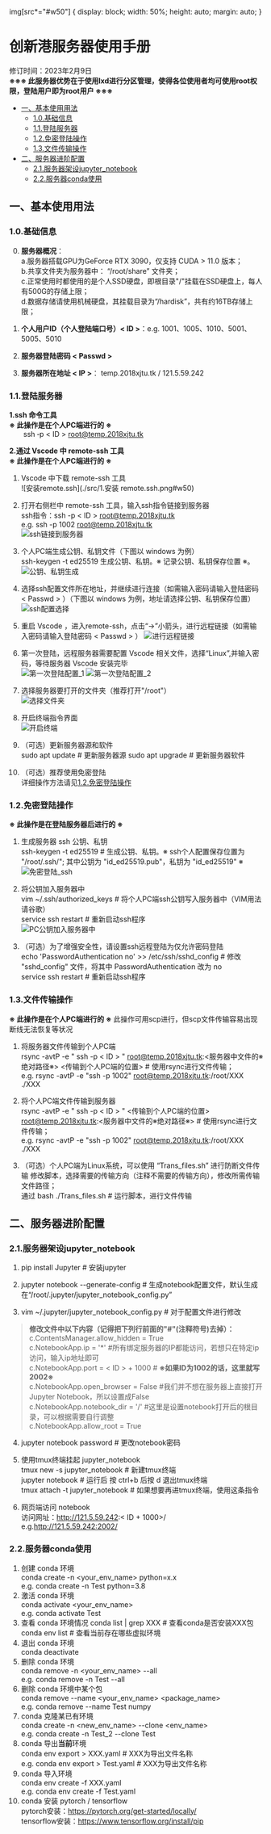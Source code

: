 img[src*="#w50"] {
  display: block;
  width: 50%;
  height: auto;
  margin: auto;
}
# **创新港服务器使用手册**
修订时间：2023年2月9日  
<b>※※※ 此服务器优势在于使用lxd进行分区管理，使得各位使用者均可使用root权限，登陆用户即为root用户 ※※※</b>  
* [一、基本使用用法](#1)
  * [1.0.基础信息](#1.0)
  * [1.1.登陆服务器](#1.1)
  * [1.2.免密登陆操作](#1.2)
  * [1.3.文件传输操作](#1.3)
* [二、服务器进阶配置](#2)
  * [2.1.服务器架设jupyter_notebook](#2.1)
  * [2.2.服务器conda使用](#2.2)
## <h2 id="1"><b> 一、基本使用用法 </b></h2>

### <h3 id="1.0"><b> 1.0.基础信息 </b></h2>
0. **服务器概况**：  
a.服务器搭载GPU为GeForce RTX 3090，仅支持 CUDA > 11.0 版本；  
b.共享文件夹为服务器中： “/root/share” 文件夹；  
c.正常使用时都使用的是个人SSD硬盘，即根目录"/"挂载在SSD硬盘上，每人有500G的存储上限；  
d.数据存储请使用机械硬盘，其挂载目录为“/hardisk”，共有约16TB存储上限；
   
1. **个人用户ID（个人登陆端口号）< ID >**：e.g. 1001、1005、1010、5001、5005、5010  
 
2. **服务器登陆密码 < Passwd >**  

3. **服务器所在地址 < IP >**： temp.2018xjtu.tk / 121.5.59.242

### <h3 id="1.1"><b> 1.1.登陆服务器 </b></h2>
**1.ssh 命令工具**  
**※ 此操作是在个人PC端进行的 ※**  
&ensp;&ensp;&ensp;&ensp;ssh ‐p < ID > root@temp.2018xjtu.tk

**2.通过 Vscode 中 remote-ssh 工具**  
**※ 此操作是在个人PC端进行的 ※**  
1.  Vscode 中下载 remote-ssh 工具  
![安装remote.ssh](./src/1.安装 remote.ssh.png#w50)

2. 打开右侧栏中 remote-ssh 工具，输入ssh指令链接到服务器  
ssh指令：ssh -p < ID > root@temp.2018xjtu.tk  
e.g. ssh -p 1002 root@temp.2018xjtu.tk  
![ssh链接到服务器](./src/2.链接到服务器.png)  

3. 个人PC端生成公钥、私钥文件（下图以 windows 为例）  
ssh-keygen -t ed25519 生成公钥、私钥。※ 记录公钥、私钥保存位置 ※。
![公钥、私钥生成](./src/3.生成公钥、私钥文件.png)  

4. 选择ssh配置文件所在地址，并继续进行连接（如需输入密码请输入登陆密码 < Passwd > ）（下图以 windows 为例，地址请选择公钥、私钥保存位置）  
![ssh配置选择](./src/4.ssh配置选择.png)  

5. 重启 Vscode ，进入remote-ssh，点击“→”小箭头，进行远程链接（如需输入密码请输入登陆密码 < Passwd > ）
![进行远程链接](./src/5.进行远程链接.png)  

6. 第一次登陆，远程服务器需要配置 Vscode 相关文件，选择“Linux”,并输入密码，等待服务器 Vscode 安装完毕  
![第一次登陆配置_1](./src/6.第一次登陆配置.png)
![第一次登陆配置_2](./src/7.第一次登陆配置.png)

7. 选择服务器要打开的文件夹（推荐打开"/root"）  
![选择文件夹](./src/8.选择文件夹.png)

8. 开启终端指令界面  
![开启终端](./src/9.开启终端.png)

9. （可选）更新服务器源和软件  
sudo apt update # 更新服务器源
sudo apt upgrade # 更新服务器软件

10. （可选）推荐使用免密登陆  
详细操作方法请见[1.2.免密登陆操作](#1.2)

### <h3 id="1.2"><b> 1.2.免密登陆操作 </b></h2>  

**※ 此操作是在登陆服务器后进行的 ※**
1. 生成服务器 ssh 公钥、私钥   
ssh-keygen -t ed25519 # 生成公钥、私钥。※ ssh个人配置保存位置为 "/root/.ssh/"; 其中公钥为 "id_ed25519.pub"，私钥为 "id_ed25519" ※  
![免密登陆_ssh](./src/10.免密登陆_ssh.png)  

2. 将公钥加入服务器中  
vim ~/.ssh/authorized_keys # 将个人PC端ssh公钥写入服务器中（VIM用法请谷歌）  
service ssh restart # 重新启动ssh程序  
![PC公钥加入服务器中](./src/11.PC公钥加入服务器中.png) 

3. （可选）为了增强安全性，请设置ssh远程登陆为仅允许密码登陆  
echo 'PasswordAuthentication no' >> /etc/ssh/sshd_config # 修改 "sshd_config" 文件，将其中 PasswordAuthentication 改为 no  
service ssh restart # 重新启动ssh程序  

### <h3 id="1.3"><b> 1.3.文件传输操作 </b></h2>  

**※ 此操作是在个人PC端进行的 ※**
此操作可用scp进行，但scp文件传输容易出现断线无法恢复等状况    

1. 将服务器文件传输到个人PC端   
rsync -avtP -e " ssh -p < ID > " root@temp.2018xjtu.tk:<服务器中文件的※绝对路径※> <传输到个人PC端的位置> # 使用rsync进行文件传输；  
e.g. rsync -avtP -e "ssh -p 1002" root@temp.2018xjtu.tk:/root/XXX ./XXX  

2. 将个人PC端文件传输到服务器  
rsync -avtP -e " ssh -p < ID > " <传输到个人PC端的位置>  root@temp.2018xjtu.tk:<服务器中文件的※绝对路径※> # 使用rsync进行文件传输；  
e.g. rsync -avtP -e "ssh -p 1002" root@temp.2018xjtu.tk:/root/XXX ./XXX  

3. （可选）个人PC端为Linux系统，可以使用 “Trans_files.sh” 进行防断文件传输
修改脚本，选择需要的传输方向（注释不需要的传输方向），修改所需传输文件路径；      
通过 bash ./Trans_files.sh # 运行脚本，进行文件传输  

## <h2 id="2"><b> 二、服务器进阶配置 </b></h2>
### <h3 id="2.1"><b> 2.1.服务器架设jupyter_notebook </b></h2>
1. pip install Jupyter # 安装jupyter  
   
2. jupyter notebook --generate-config # 生成notebook配置文件，默认生成在“/root/.jupyter/jupyter_notebook_config.py”   

3. vim ~/.jupyter/jupyter_notebook_config.py # 对于配置文件进行修改
> **修改文件中以下内容（记得把下列行前面的"#"(注释符号)去掉）：**  
c.ContentsManager.allow_hidden = True  
c.NotebookApp.ip = '*' #所有绑定服务器的IP都能访问，若想只在特定ip访问，输入ip地址即可  
c.NotebookApp.port = < ID > + 1000 # **※如果ID为1002的话，这里就写2002※**  
c.NotebookApp.open_browser = False #我们并不想在服务器上直接打开Jupyter Notebook，所以设置成False  
c.NotebookApp.notebook_dir = '/' #这里是设置notebook打开后的根目录，可以根据需要自行调整  
c.NotebookApp.allow_root = True    

4. jupyter notebook password # 更改notebook密码

5. 使用tmux终端挂起 jupyter_notebook  
tmux new -s jupyter_notebook # 新建tmux终端  
jupyter notebook  # 运行后 按 ctrl+b 后按 d 退出tmux终端  
tmux attach -t jupyter_notebook # 如果想要再进tmux终端，使用这条指令

6. 网页端访问 notebook   
访问网址：http://121.5.59.242:< ID + 1000>/  
e.g.http://121.5.59.242:2002/

### <h3 id="2.2"><b> 2.2.服务器conda使用 </b></h2>
1. 创建 conda 环境  
conda create -n <your_env_name> python=x.x  
e.g. conda create -n Test python=3.8  
2. 激活 conda 环境  
conda activate <your_env_name>  
e.g. conda activate Test 
3. 查看 conda 环境情况
conda list | grep XXX # 查看conda是否安装XXX包  
conda env list # 查看当前存在哪些虚拟环境  
4. 退出 conda 环境  
conda deactivate  
5. 删除 conda 环境   
conda remove -n <your_env_name> --all   
e.g. conda remove -n Test --all  
6. 删除 conda 环境中某个包    
conda remove --name <your_env_name>  <package_name>  
e.g. conda remove --name Test numpy  
7. conda 克隆某已有环境  
conda create -n <new_env_name> --clone <env_name>  
e.g. conda create -n Test_2 --clone Test  
8. conda 导出**当前**环境  
conda env export > XXX.yaml # XXX为导出文件名称  
e.g. conda env export > Test.yaml # XXX为导出文件名称  
9. conda 导入环境  
conda env create -f XXX.yaml  
e.g. conda env create -f Test.yaml  
10. conda 安装 pytorch / tensorflow  
pytorch安装：https://pytorch.org/get-started/locally/  
tensorflow安装：https://www.tensorflow.org/install/pip


